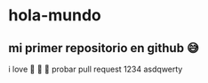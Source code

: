 # hola-mundo
 
## mi primer repositorio en github 😅

i love 🚗 🍕 🍺
probar pull request 1234
asdqwerty
